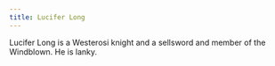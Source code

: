 ```yaml
---
title: Lucifer Long
---
```


Lucifer Long is a Westerosi knight and a sellsword and member of the Windblown. He is lanky.


